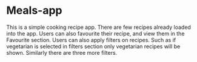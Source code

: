 # Meals-app
This is a simple cooking recipe app. There are few recipes already loaded into the app. Users can also favourite their recipe, and view them in the Favourite section. Users can also apply filters on recipes. Such as if vegetarian is selected in filters section only vegetarian recipes will be shown. Similarly there are three more filters.
